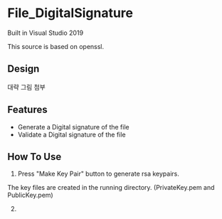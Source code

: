# File_DigitalSignature
Built in Visual Studio 2019

This source is based on openssl.

## Design
대략 그림 첨부

## Features
- Generate a Digital signature of the file 
- Validate a Digital signature of the file 

## How To Use
1. Press "Make Key Pair" button to generate rsa keypairs.

The key files are created in the running directory. (PrivateKey.pem and PublicKey.pem)

2.  
